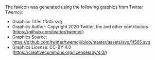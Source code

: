 The favicon was generated using the following graphics from Twitter Twemoji:

- Graphics Title: 1f505.svg
- Graphics Author: Copyright 2020 Twitter, Inc and other contributors (https://github.com/twitter/twemoji)
- Graphics Source: https://github.com/twitter/twemoji/blob/master/assets/svg/1f505.svg
- Graphics License: CC-BY 4.0 (https://creativecommons.org/licenses/by/4.0/)
